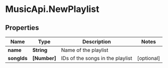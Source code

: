 # MusicApi.NewPlaylist

## Properties
Name | Type | Description | Notes
------------ | ------------- | ------------- | -------------
**name** | **String** | Name of the playlist | 
**songIds** | **[Number]** | IDs of the songs in the playlist | [optional] 


